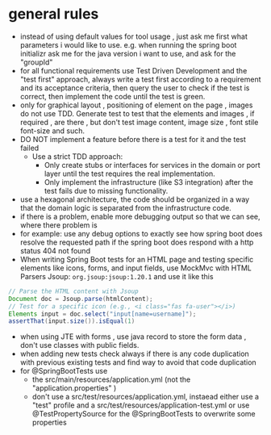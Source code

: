

# general rules
* instead of using default values for tool usage , just ask me first what parameters i would like to use.
e.g. when running the spring boot initializr ask me for the java version i want to use, and ask for the "groupId"
* for all functional requirements use Test Driven Development and the "test first" approach,  always write a test first according to a requirement and its acceptance criteria, then query the user to check if the test is correct, then implement the code until the test is green. 
* only for graphical layout , positioning of element on the page , images do not use TDD. Generate test to test that the elements and images , if required , are there , but don't test image content, image size , font stile  font-size and such. 
* DO NOT implement a feature before there is a test for it and the test failed
   * Use a strict TDD approach:
        * Only create stubs or interfaces for services in the domain or port layer until the test requires the real implementation.
        * Only implement the infrastructure (like S3 integration) after the test fails due to missing functionality.
* use a hexagonal architecture, the code should be organized in a way that the domain logic is separated from the infrastructure code.
* if there is a problem, enable more debugging output so that we can see, where there problem is 
* for example: use any debug options to exactly see how spring boot does resolve the requested path if the spring boot does respond with a http status 404 not found
* When writing Spring Boot tests for an HTML page and testing specific elements like icons, forms, and input fields, use MockMvc with HTML Parsers Jsoup: `org.jsoup:jsoup:1.20.1` and use it like this 
```java 
// Parse the HTML content with Jsoup
Document doc = Jsoup.parse(htmlContent);
// Test for a specific icon (e.g., <i class="fas fa-user"></i>)
Elements input = doc.select("input[name=username]");
assertThat(input.size()).isEqual(1)
```
* when using JTE with forms , use java record to store the form data , don't use classes with public fields.
* when adding new tests check always if there is any code duplication with previous existing tests and find way to avoid that code duplication
* for @SpringBootTests use
   * the src/main/resources/application.yml (not the "application.properties" ) 
   * don't use a src/test/resources/application.yml, instaead either use a "test" profile and a src/test/resources/application-test.yml or use @TestPropertySource for the @SpringBootTests to overwrite some properties




